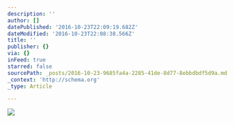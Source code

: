 ```yaml
---
description: ''
author: []
datePublished: '2016-10-23T22:09:19.682Z'
dateModified: '2016-10-23T22:08:38.566Z'
title: ''
publisher: {}
via: {}
inFeed: true
starred: false
sourcePath: _posts/2016-10-23-9685fa4a-2285-41de-8d77-8ebbdbdf5d9a.md
_context: 'http://schema.org'
_type: Article

---
```

![](https://the-grid-user-content.s3-us-west-2.amazonaws.com/ec5903c7-d636-4653-b9c2-217cd97d2726.jpg)